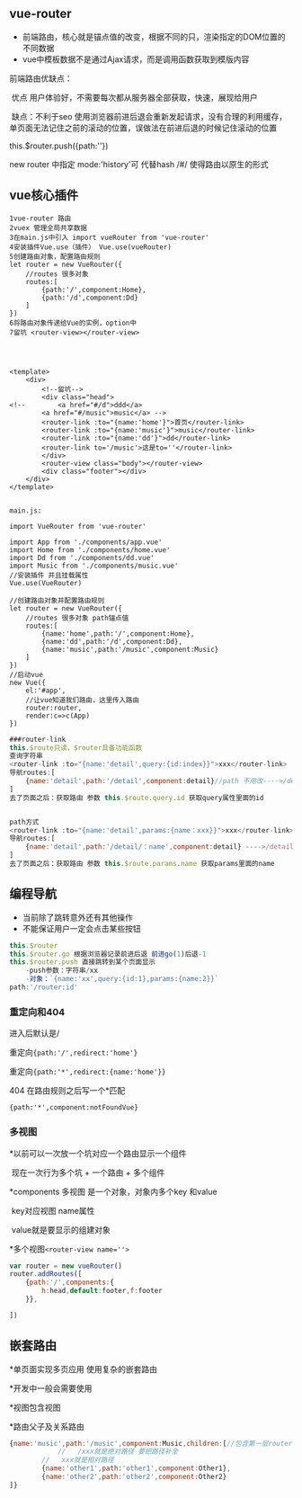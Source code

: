 ## vue-router

- 前端路由，核心就是锚点值的改变，根据不同的只，渲染指定的DOM位置的不同数据
- vue中模板数据不是通过Ajax请求，而是调用函数获取到模版内容

前端路由优缺点：

​	优点 用户体验好，不需要每次都从服务器全部获取，快速，展现给用户

​	缺点：不利于seo 使用浏览器前进后退会重新发起请求，没有合理的利用缓存，单页面无法记住之前的滚动的位置，误做法在前进后退的时候记住滚动的位置

<router-link>  this.$router.push({path:''})

new router 中指定 mode:'history'可 代替hash /#/ 使得路由以原生的形式

## vue核心插件

```vue
1vue-router 路由
2vuex 管理全局共享数据
3在main.js中引入 import vueRouter from 'vue-router'
4安装插件Vue.use（插件） Vue.use(vueRouter)
5创建路由对象，配置路由规则
let router = new VueRouter({
    //routes 很多对象
    routes:[
        {path:'/',component:Home},
        {path:'/d',component:Dd}
    ]
})
6将路由对象传递给Vue的实例，option中
7留坑 <router-view></router-view>




<template>
    <div>
        <!--留坑-->
        <div class="head">
<!--        <a href="#/d">ddd</a>
        <a href="#/music">music</a> -->
        <router-link :to="{name:'home'}">首页</router-link>
        <router-link :to="{name:'music'}">music</router-link>
        <router-link :to="{name:'dd'}">dd</router-link>
        <router-link to='/music'>这是to=''</router-link>
        </div>
        <router-view class="body"></router-view>
        <div class="footer"></div>
    </div>
</template>


main.js:

import VueRouter from 'vue-router'

import App from './components/app.vue'
import Home from './components/home.vue'
import Dd from './components/dd.vue'
import Music from './components/music.vue'
//安装插件 并且挂载属性
Vue.use(VueRouter)

//创建路由对象并配置路由规则
let router = new VueRouter({
    //routes 很多对象 path锚点值
    routes:[
        {name:'home',path:'/',component:Home},
        {name:'dd',path:'/d',component:Dd},
        {name:'music',path:'/music',component:Music}
    ]
})
//启动vue
new Vue({
    el:'#app',
    //让vue知道我们路由，这里传入路由
    router:router,
    render:c=>c(App)
})
```

```javascript
###router-link
this.$route只读，$router具备功能函数
查询字符串
<router-link :to="{name:'detail',query:{id:index}}">xxx</router-link>
导航routes:[
    {name:'detail',path:'/detail',component:detail}//path 不用改---->/detail?id:index
]
去了页面之后：获取路由 参数 this.$route.query.id 获取query属性里面的id


path方式
<router-link :to="{name:'detail',params:{name：xxx}}">xxx</router-link>
导航routes:[
    {name:'detail',path:'/detail/：name',component:detail} ---->/detail/xxx
]
去了页面之后：获取路由 参数 this.$route.params.name 获取params里面的name
```



## 编程导航

- 当前除了跳转意外还有其他操作
- 不能保证用户一定会点击某些按钮

```javascript
this.$router
this.$router.go 根据浏览器记录前进后退 前进go(1)后退-1
this.$router.push 直接跳转到某个页面显示
	-push参数：字符串/xx
	-对象：`{name:'xx',query:{id:1},params:{name:2}}`
path:'/router:id'
```

### 重定向和404

进入后默认是/

重定向`{path:'/',redirect:'home'}`

重定向`{path:'*',redirect:{name:'home'}}`

404 在路由规则之后写一个*匹配

`{path:'*',component:notFoundVue}`

### 多视图

*以前可以一次放一个坑对应一个路由显示一个组件

​      现在一次行为多个坑 + 一个路由 + 多个组件

*components 多视图 是一个对象，对象内多个key 和value 

​	key对应视图 name属性

​	value就是要显示的组建对象

*多个视图`<router-view name=''>`

```javascript
var router = new vueRouter()
router.addRoutes([
    {path:'/',components:{
        h:head,default:footer,f:footer
    }},

])
```

## 嵌套路由

*单页面实现多页应用  使用复杂的嵌套路由

*开发中一般会需要使用

*视图包含视图

*路由父子及关系路由

```javascript
{name:'music',path:'/music',component:Music,children:[//包含第一层router-view
            //   /xxx就是绝对路径 要把路径补全
        //   xxx就是相对路径 
        {name:'other1',path:'other1',component:Other1},
        {name:'other2',path:'other2',component:Other2}
]}
```

